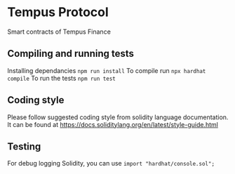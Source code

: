 # Tempus Protocol
Smart contracts of Tempus Finance

## Compiling and running tests
Installing dependancies `npm run install`
To compile run `npx hardhat compile`
To run the tests `npm run test`

## Coding style
Please follow suggested coding style from solidity language documentation. It can be found at https://docs.soliditylang.org/en/latest/style-guide.html


## Testing
For debug logging Solidity, you can use `import "hardhat/console.sol";`
